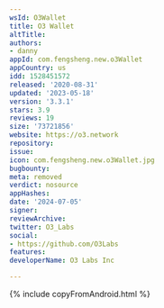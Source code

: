 ```yaml
---
wsId: O3Wallet
title: O3 Wallet
altTitle: 
authors:
- danny
appId: com.fengsheng.new.o3Wallet
appCountry: us
idd: 1528451572
released: '2020-08-31'
updated: '2023-05-18'
version: '3.3.1'
stars: 3.9
reviews: 19
size: '73721856'
website: https://o3.network
repository: 
issue: 
icon: com.fengsheng.new.o3Wallet.jpg
bugbounty: 
meta: removed
verdict: nosource
appHashes: 
date: '2024-07-05'
signer: 
reviewArchive: 
twitter: O3_Labs
social:
- https://github.com/O3Labs
features: 
developerName: O3 Labs Inc

---
```


{% include copyFromAndroid.html %}